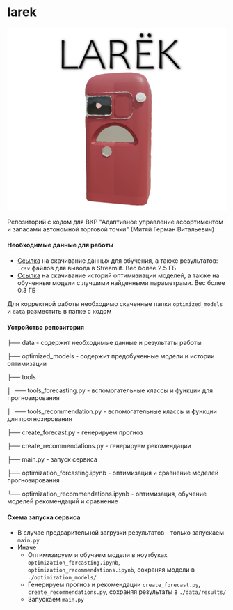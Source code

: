# larek
![](larek.png)

Репозиторий с кодом для ВКР "Адаптивное управление ассортиментом и запасами автономной торговой точки" (Митяй Герман Витальевич)

#### Необходимые данные для работы

* [Ссылка](https://drive.google.com/drive/folders/1DqqlrWkxWvYZdCnmdz8kgCH_AjtobbmQ?usp=share_link) на скачивание данных для обучения, а также результатов: `.csv` файлов для вывода в Streamlit. Вес более 2.5 ГБ
* [Ссылка](https://drive.google.com/drive/folders/18RTrKjNZ89JyEzjpcaj6CPqXgxlKrZT7?usp=share_link) на скачивание историй оптимизиации моделей, а также на обученные модели с лучшими найденными параметрами. Вес более 0.3 ГБ

Для корректной работы необходимо скаченные папки `optimized_models` и `data` разместить в папке с кодом

#### Устройство репозитория

├── data - содержит необходимые данные и результаты работы

├── optimized_models - содержит предобученные модели и истории оптимизации

├── tools

│   ├── tools_forecasting.py - вспомогательные классы и функции для прогнозирования

│   └── tools_recommendation.py - вспомогательные классы и функции для прогнозирования

├── create_forecast.py - генерируем прогноз

├── create_recommendations.py - генерируем рекомендации

├── main.py - запуск сервиса

├── optimization_forcasting.ipynb - оптимизация и сравнение моделей прогнозирования

└── optimization_recommendations.ipynb - оптимизация, обучение моделей рекомендаций и сравнение

#### Схема запуска сервиса

* В случае предварительной загрузки результатов - только запускаем `main.py`
* Иначе
  * Оптимизируем и обучаем модели в ноутбуках `optimization_forcasting.ipynb`, `optimization_recommendations.ipynb`, сохраняя модели в `./optimization_models/`
  * Генерируем прогноз и рекомендации `create_forecast.py`, `create_recommendations.py`, сохраняя результаты в `./data/results/`
  * Запускаем `main.py`
